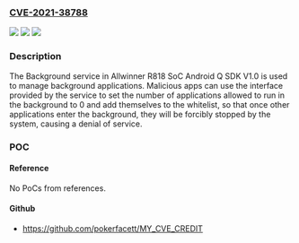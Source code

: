 ### [CVE-2021-38788](https://cve.mitre.org/cgi-bin/cvename.cgi?name=CVE-2021-38788)
![](https://img.shields.io/static/v1?label=Product&message=n%2Fa&color=blue)
![](https://img.shields.io/static/v1?label=Version&message=n%2Fa&color=blue)
![](https://img.shields.io/static/v1?label=Vulnerability&message=n%2Fa&color=brighgreen)

### Description

The Background service in Allwinner R818 SoC Android Q SDK V1.0 is used to manage background applications. Malicious apps can use the interface provided by the service to set the number of applications allowed to run in the background to 0 and add themselves to the whitelist, so that once other applications enter the background, they will be forcibly stopped by the system, causing a denial of service.

### POC

#### Reference
No PoCs from references.

#### Github
- https://github.com/pokerfacett/MY_CVE_CREDIT


